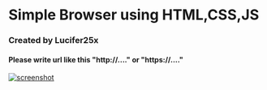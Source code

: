 # Simple Browser using HTML,CSS,JS
### Created by Lucifer25x
#### Please write url like this "http://...." or "https://...."
<a href="https://t.me/lucifer25x1"><img src="https://i.ibb.co/F4PpjFs/screenshot.png" alt="screenshot" border="0"></a>
